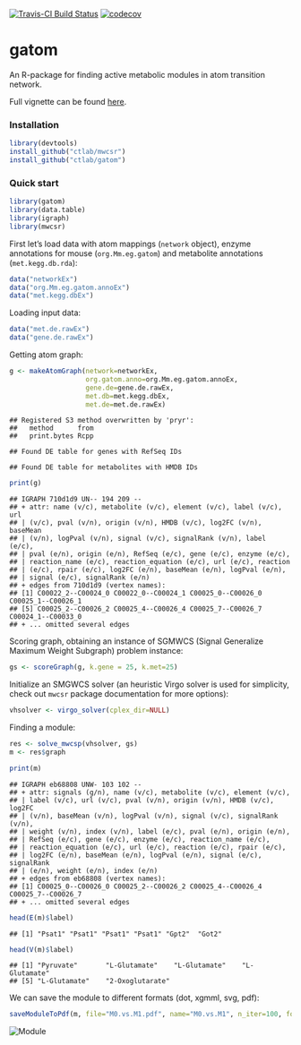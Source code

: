 
[![Travis-CI Build
Status](https://travis-ci.org/ctlab/gatom.svg?branch=master)](https://travis-ci.org/ctlab/gatom)
[![codecov](https://codecov.io/gh/ctlab/gatom/branch/master/graph/badge.svg)](https://codecov.io/gh/ctlab/gatom)

# gatom

An R-package for finding active metabolic modules in atom transition
network.

Full vignette can be found
[here](https://rawgit.com/ctlab/gatom/master/inst/Using_gatom_package.html).

### Installation

``` r
library(devtools)
install_github("ctlab/mwcsr")
install_github("ctlab/gatom")
```

### Quick start

``` r
library(gatom)
library(data.table)
library(igraph)
library(mwcsr)
```

First let’s load data with atom mappings (`network` object), enzyme
annotations for mouse (`org.Mm.eg.gatom`) and metabolite annotations
(`met.kegg.db.rda`):

``` r
data("networkEx")
data("org.Mm.eg.gatom.annoEx")
data("met.kegg.dbEx")
```

Loading input data:

``` r
data("met.de.rawEx")
data("gene.de.rawEx")
```

Getting atom graph:

``` r
g <- makeAtomGraph(network=networkEx,
                   org.gatom.anno=org.Mm.eg.gatom.annoEx,
                   gene.de=gene.de.rawEx,
                   met.db=met.kegg.dbEx,
                   met.de=met.de.rawEx)
```

    ## Registered S3 method overwritten by 'pryr':
    ##   method      from
    ##   print.bytes Rcpp

    ## Found DE table for genes with RefSeq IDs

    ## Found DE table for metabolites with HMDB IDs

``` r
print(g)
```

    ## IGRAPH 710d1d9 UN-- 194 209 -- 
    ## + attr: name (v/c), metabolite (v/c), element (v/c), label (v/c), url
    ## | (v/c), pval (v/n), origin (v/n), HMDB (v/c), log2FC (v/n), baseMean
    ## | (v/n), logPval (v/n), signal (v/c), signalRank (v/n), label (e/c),
    ## | pval (e/n), origin (e/n), RefSeq (e/c), gene (e/c), enzyme (e/c),
    ## | reaction_name (e/c), reaction_equation (e/c), url (e/c), reaction
    ## | (e/c), rpair (e/c), log2FC (e/n), baseMean (e/n), logPval (e/n),
    ## | signal (e/c), signalRank (e/n)
    ## + edges from 710d1d9 (vertex names):
    ## [1] C00022_2--C00024_0 C00022_0--C00024_1 C00025_0--C00026_0 C00025_1--C00026_1
    ## [5] C00025_2--C00026_2 C00025_4--C00026_4 C00025_7--C00026_7 C00024_1--C00033_0
    ## + ... omitted several edges

Scoring graph, obtaining an instance of SGMWCS (Signal Generalize
Maximum Weight Subgraph) problem instance:

``` r
gs <- scoreGraph(g, k.gene = 25, k.met=25)
```

Initialize an SMGWCS solver (an heuristic Virgo solver is used for
simplicity, check out `mwcsr` package documentation for more options):

``` r
vhsolver <- virgo_solver(cplex_dir=NULL)
```

Finding a module:

``` r
res <- solve_mwcsp(vhsolver, gs)
m <- res$graph
```

``` r
print(m)
```

    ## IGRAPH eb68808 UNW- 103 102 -- 
    ## + attr: signals (g/n), name (v/c), metabolite (v/c), element (v/c),
    ## | label (v/c), url (v/c), pval (v/n), origin (v/n), HMDB (v/c), log2FC
    ## | (v/n), baseMean (v/n), logPval (v/n), signal (v/c), signalRank (v/n),
    ## | weight (v/n), index (v/n), label (e/c), pval (e/n), origin (e/n),
    ## | RefSeq (e/c), gene (e/c), enzyme (e/c), reaction_name (e/c),
    ## | reaction_equation (e/c), url (e/c), reaction (e/c), rpair (e/c),
    ## | log2FC (e/n), baseMean (e/n), logPval (e/n), signal (e/c), signalRank
    ## | (e/n), weight (e/n), index (e/n)
    ## + edges from eb68808 (vertex names):
    ## [1] C00025_0--C00026_0 C00025_2--C00026_2 C00025_4--C00026_4 C00025_7--C00026_7
    ## + ... omitted several edges

``` r
head(E(m)$label)
```

    ## [1] "Psat1" "Psat1" "Psat1" "Psat1" "Gpt2"  "Got2"

``` r
head(V(m)$label)
```

    ## [1] "Pyruvate"       "L-Glutamate"    "L-Glutamate"    "L-Glutamate"   
    ## [5] "L-Glutamate"    "2-Oxoglutarate"

We can save the module to different formats (dot, xgmml, svg,
pdf):

``` r
saveModuleToPdf(m, file="M0.vs.M1.pdf", name="M0.vs.M1", n_iter=100, force=1e-5, seed=1)
```

![Module](https://rawgit.com/ctlab/gatom/master/inst/M0.vs.M1.pdf.png)
